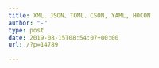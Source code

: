 ```yaml
---
title: XML、JSON、TOML、CSON, YAML, HOCON
author: "-"
type: post
date: 2019-08-15T08:54:07+00:00
url: /?p=14789

---
```

